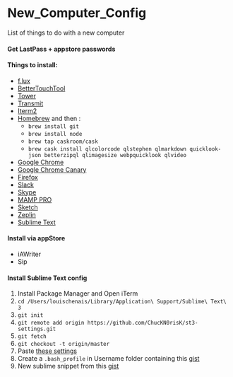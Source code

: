 # New_Computer_Config
List of things to do with a new computer

#### Get LastPass + appstore passwords

#### Things to install:
- [f.lux](https://justgetflux.com/)
- [BetterTouchTool](https://www.boastr.net/releases/BetterTouchTool.zip)
- [Tower](https://www.git-tower.com/mac/)
- [Transmit](https://panic.com/transmit/)
- [Iterm2](https://iterm2.com/downloads/stable/iTerm2-3_0_13.zip)
- [Homebrew](http://brew.sh/) and then :
	-	`brew install git`
	-	`brew install node`
	- `brew tap caskroom/cask`
	- `brew cask install qlcolorcode qlstephen qlmarkdown quicklook-json betterzipql qlimagesize webpquicklook qlvideo`
- [Google Chrome](https://www.google.fr/chrome/browser/desktop/)
- [Google Chrome Canary](https://www.google.fr/chrome/browser/canary.html)
- [Firefox](https://www.mozilla.org/firefox/new/?scene=2)
- [Slack](https://slack.com/downloads)
- [Skype](https://www.skype.com/fr/download-skype/skype-for-mac/downloading/)
- [MAMP PRO](http://downloads7.mamp.info/MAMP-PRO/releases/4.0.6/MAMP_MAMP_PRO_4.0.6.pkg)
- [Sketch](https://www.sketchapp.com/)
- [Zeplin](www.zeplin.io)
- [Sublime Text](https://download.sublimetext.com/Sublime%20Text%20Build%203126.dmg)


#### Install via appStore
- iAWriter
- Sip

#### Install Sublime Text config
1) Install Package Manager and Open iTerm  
2) `cd /Users/louischenais/Library/Application\ Support/Sublime\ Text\ 3`  
3) `git init`  
4) `git remote add origin https://github.com/ChucKN0risK/st3-settings.git`  
5) `git fetch`  
6) `git checkout -t origin/master`  
7) Paste [these settings](https://gist.github.com/ChucKN0risK/1271219c30777d6f31d1)  
8) Create a `.bash_profile` in Username folder containing this [gist](https://gist.github.com/ChucKN0risK/f3052d944b074ff157b912fd197045c1)  
9) New sublime snippet from this [gist](https://gist.github.com/ChucKN0risK/777f52bc96b90087ab5998235be4d22c)
